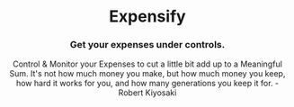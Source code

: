 <div align="center">
<h1>Expensify</h1>
<h3>Get your expenses under controls.</h3>

Control & Monitor your Expenses to cut a little bit add up to a Meaningful Sum.
It's not how much money you make, but how much money you keep, how hard it works for you, and how many generations you keep it for. - Robert Kiyosaki
</div>
